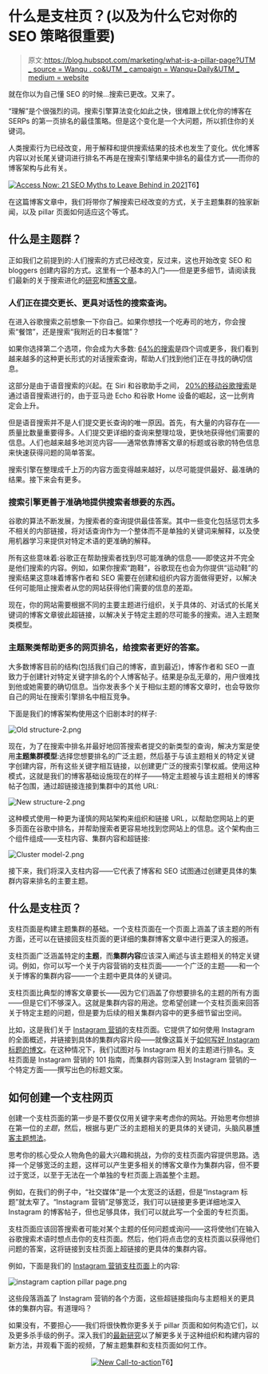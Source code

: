 # 什么是支柱页？(以及为什么它对你的 SEO 策略很重要)

> 原文:[https://blog.hubspot.com/marketing/what-is-a-pillar-page?UTM _ source = Wanqu . co&UTM _ campaign = Wanqu+Daily&UTM _ medium = website](https://blog.hubspot.com/marketing/what-is-a-pillar-page?utm_source=wanqu.co&utm_campaign=Wanqu+Daily&utm_medium=website)

 就在你以为自己懂 SEO 的时候...搜索已更改。又来了。

“理解”是个很强烈的词。搜索引擎算法变化如此之快，很难跟上优化你的博客在 SERPs 的第一页排名的最佳策略。但是这个变化是一个大问题，所以抓住你的关键词。

人类搜索行为已经改变，用于解释和提供搜索结果的技术也发生了变化。优化博客内容以对长尾关键词进行排名不再是在搜索引擎结果中排名的最佳方式——而你的博客架构与此有关。

[![Access Now: 21 SEO Myths to Leave Behind in 2021](../Images/10d3d42e6925250690189954f3473743.png)](https://cta-redirect.hubspot.com/cta/redirect/53/bd685600-02f9-40f3-a4e7-18488a8d79ba)T6】

在这篇博客文章中，我们将带你了解搜索已经改变的方式，关于主题集群的独家新闻，以及 pillar 页面如何适应这个等式。

## 什么是主题群？

正如我们之前提到的:人们搜索的方式已经改变，反过来，这也开始改变 SEO 和 bloggers 创建内容的方式。这里有一个基本的入门——但是更多细节，请阅读我们最新的关于搜索进化的[研究](https://research.hubspot.com/reports/topic-clusters-seo)和[博客文章](https://blog.hubspot.com/marketing/search-has-changed-content-needs-to-evolve)。

### 人们正在提交更长、更具对话性的搜索查询。

在进入谷歌搜索之前想象一下你自己。如果你想找一个吃寿司的地方，你会搜索“餐馆”，还是搜索“我附近的日本餐馆”？

如果你选择第二个选项，你会成为大多数: [64%的搜索](https://ahrefs.com/blog/long-tail-keywords-research/)是四个词或更多，我们看到越来越多的这种更长形式的对话搜索查询，帮助人们找到他们正在寻找的确切信息。

这部分是由于语音搜索的兴起。在 Siri 和谷歌助手之间， [20%的移动谷歌搜索](http://searchengineland.com/google-reveals-20-percent-queries-voice-queries-249917)是通过语音搜索进行的，由于亚马逊 Echo 和谷歌 Home 设备的崛起，这一比例肯定会上升。

但是语音搜索并不是人们提交更长查询的唯一原因。首先，有大量的内容存在——质量比数量重要得多。人们提交更详细的查询来整理垃圾，更快地获得他们需要的信息。人们也越来越多地浏览内容——通常依靠博客文章的标题或谷歌的特色信息来快速获得问题的简单答案。

搜索引擎在整理成千上万的内容方面变得越来越好，以尽可能提供最好、最准确的结果。接下来会有更多。

### 搜索引擎更善于准确地提供搜索者想要的东西。

谷歌的算法不断发展，为搜索者的查询提供最佳答案。其中一些变化包括惩罚太多不相关的内部链接，将对话查询作为一个整体而不是单独的关键词来解释，以及使用机器学习来提供对特定术语的更准确的解释。

所有这些意味着:谷歌正在帮助搜索者找到尽可能准确的信息——即使这并不完全是他们搜索的内容。例如，如果你搜索“跑鞋”，谷歌现在也会为你提供“运动鞋”的搜索结果这意味着博客作者和 SEO 需要在创建和组织内容方面做得更好，以解决任何可能阻止搜索者从您的网站获得他们需要的信息的差距。

现在，你的网站需要根据不同的主要主题进行组织，关于具体的、对话式的长尾关键词的博客文章彼此超链接，以解决关于特定主题的尽可能多的搜索。进入主题聚类模型。

### 主题聚类帮助更多的网页排名，给搜索者更好的答案。

大多数博客目前的结构(包括我们自己的博客，直到最近)，博客作者和 SEO 一直致力于创建针对特定关键字排名的个人博客帖子。结果是杂乱无章的，用户很难找到他或她需要的确切信息。当你发表多个关于相似主题的博客文章时，也会导致你自己的网址在搜索引擎排名中相互竞争。

下面是我们的博客架构使用这个旧剧本时的样子:

![Old structure-2.png](../Images/34450598a011148f7804b0a03c299c35.png)

现在，为了在搜索中排名并最好地回答搜索者提交的新类型的查询，解决方案是使用**主题集群模型**:选择您想要排名的广泛主题，然后基于与该主题相关的特定关键字创建内容，所有这些关键字相互链接，以创建更广泛的搜索引擎权威。使用这种模式，这就是我们的博客基础设施现在的样子——特定主题被与该主题相关的博客帖子包围，通过超链接连接到集群中的其他 URL:

![New structure-2.png](../Images/128800016956374734a73d1cc0864627.png)

这种模式使用一种更为谨慎的网站架构来组织和链接 URL，以帮助您网站上的更多页面在谷歌中排名，并帮助搜索者更容易地找到您网站上的信息。这个架构由三个组件组成——支柱内容、集群内容和超链接:

![Cluster model-2.png](../Images/8fda2e53eb5d4ea848de2532ae7dd8dc.png)

接下来，我们将深入支柱内容——它代表了博客和 SEO 试图通过创建更具体的集群内容来排名的主要主题。

## 什么是支柱页？

支柱页面是构建主题集群的基础。一个支柱页面在一个页面上涵盖了该主题的所有方面，还可以在链接回支柱页面的更详细的集群博客文章中进行更深入的报道。

支柱页面广泛涵盖特定的**主题**，而**集群内容**应该深入阐述与该主题相关的特定关键词。例如，你可以写一个关于内容营销的支柱页面——一个广泛的主题——和一个关于博客的集群内容——一个主题中更具体的关键词。

支柱页面比典型的博客文章要长——因为它们涵盖了你想要排名的主题的所有方面——但是它们不够深入。这就是集群内容的用途。您希望创建一个支柱页面来回答关于特定主题的问题，但是要为后续的相关集群内容中的更多细节留出空间。

比如，这是我们关于 [Instagram 营销](https://www.hubspot.com/instagram-marketing)的支柱页面。它提供了如何使用 Instagram 的全面概述，并链接到具体的集群内容片段——就像这篇关于[如何写好 Instagram 标题的博文](https://blog.hubspot.com/marketing/write-good-instagram-caption?&_ga=2.197509608.636685699.1503921459-798140974.1486135114#sm.000rvdmgjzttdj910p21yrhy4q16f)。在这种情况下，我们试图对与 Instagram 相关的主题进行排名。支柱页面是 Instagram 营销的 101 指南，而集群内容则深入到 Instagram 营销的一个特定方面——撰写出色的标题文案。

## 如何创建一个支柱网页

创建一个支柱页面的第一步是不要仅仅用关键字来考虑你的网站。开始思考你想排在第一位的*主题*，然后，根据与更广泛的主题相关的更具体的关键词，头脑风暴[博客主题想法](https://www.hubspot.com/blog-topic-generator)。

思考你的核心受众人物角色的最大兴趣和挑战，为你的支柱页面内容提供思路。选择一个足够宽泛的主题，这样可以产生更多相关的博客文章作为集群内容，但不要过于宽泛，以至于无法在一个单独的专栏页面上涵盖整个主题。

例如，在我们的例子中，“社交媒体”是一个太宽泛的话题，但是“Instagram 标题”就太窄了。“Instagram 营销”足够宽泛，我们可以链接更多更详细地深入 Instagram 的博客帖子，但也足够具体，我们可以就此写一个全面的专栏页面。

支柱页面应该回答搜索者可能对某个主题的任何问题或询问——这将使他们在输入谷歌搜索术语时想点击你的支柱页面。然后，他们将点击您的支柱页面以获得他们问题的答案，这将链接到支柱页面上超链接的更具体的集群内容。

例如，下面是我们的 [Instagram 营销支柱页面](https://www.hubspot.com/instagram-marketing)上的内容:

![instagram caption pillar page.png](../Images/40a2d49b2e800ed4ef0c6bc9e44d892a.png)

这些段落涵盖了 Instagram 营销的各个方面，这些超链接指向与主题相关的更具体的集群内容。有道理吗？

如果没有，不要担心——我们将很快教你更多关于 pillar 页面和如何构造它们，以及更多杀手级的例子。深入我们的[最新研究](https://research.hubspot.com/reports/topic-clusters-seo)以了解更多关于这种组织和构建内容的新方法，并观看下面的视频，了解主题集群和支柱页面如何工作。

<center>

[![New Call-to-action](../Images/41bb159f8ff2c0e742a22dfd1515db65.png)](https://cta-redirect.hubspot.com/cta/redirect/53/3d7cbac9-0e99-4d21-a709-4046bb35eada)T6】

</center>